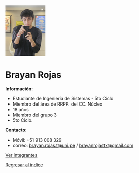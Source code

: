 <img src="BrayanRojas.png" alt="Brayan Rojas" style="width: 25%; height: auto;" />

# Brayan Rojas

**Información:**

  * Estudiante de Ingeniería de Sistemas - 5to Ciclo
  * Miembro del área de RRPP. del CC. Núcleo
  * 18 años
  * Miembro del grupo 3
  * 5to Ciclo.

**Contacto:**
  * Móvil: +51 913 008 329
  * correo: brayan.rojas.t@uni.pe / brayanrojastx@gmail.com


[Ver integrantes](../integrantes.md)

[Regresar al índice](../../README.md)
